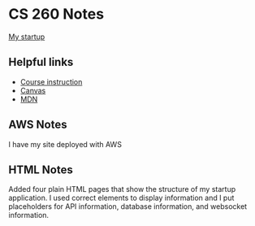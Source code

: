 # CS 260 Notes

[My startup](https://simon.cs260.click)

## Helpful links

- [Course instruction](https://github.com/webprogramming260)
- [Canvas](https://byu.instructure.com)
- [MDN](https://developer.mozilla.org)

## AWS Notes

I have my site deployed with AWS

## HTML Notes

Added four plain HTML pages that show the structure of my startup application. I used correct elements to display information and I 
put placeholders for API information, database information, and websocket information.
